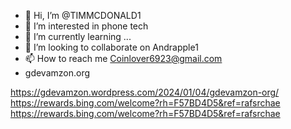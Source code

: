 - 👋 Hi, I’m @TIMMCDONALD1
- 👀 I’m interested in phone tech
- 🌱 I’m currently learning ...
- 💞️ I’m looking to collaborate on Andrapple1 
- 📫 How to reach me Coinlover6923@gmail.com
- gdevamzon.org 

<!---
TIMMCDONALD1/TIMMCDONALD1 is a ✨ special ✨ repository because its `README.md` (this file) appears on your GitHub profile.
You can click the Preview link to take a look at your changes.
--->
https://gdevamzon.wordpress.com/2024/01/04/gdevamzon-org/
https://rewards.bing.com/welcome?rh=F57BD4D5&ref=rafsrchae 
https://rewards.bing.com/welcome?rh=F57BD4D5&ref=rafsrchae
